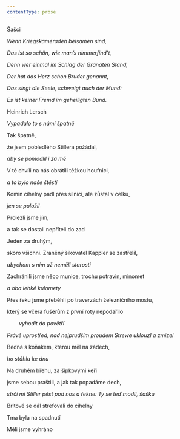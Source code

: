 ```yaml
---
contentType: prose
---
```


Šašci

_Wenn Kriegskameraden beisamen sind,_

_Das ist so schön, wie man’s nimmerfind’t,_

_Denn wer einmal im Schlag der Granaten Stand,_

_Der hat das Herz schon Bruder genannt,_

_Das singt die Seele, schweigt auch der Mund:_

_Es ist keiner Fremd im geheiligten Bund._

Heinrich Lersch

_Vypadalo to s námi špatně_

Tak špatně,

že jsem pobledlého Stillera požádal,

_aby se pomodlil i za mě_

V té chvíli na nás obrátili těžkou houfnici,

_a to bylo naše štěstí_

Komín cihelny padl přes silnici, ale zůstal v celku,

_jen se položil_

Prolezli jsme jím,

a tak se dostali nepříteli do zad

Jeden za druhým,

skoro všichni. Zraněný šikovatel Kappler se zastřelil,

_abychom s ním už neměli starosti_

Zachránili jsme něco munice, trochu potravin, minomet

_a oba lehké kulomety_

Přes řeku jsme přeběhli po traverzách železničního mostu,

který se včera fušerům z první roty nepodařilo

        _vyhodit do povětří_

_Právě uprostřed, nad nejprudším proudem Strewe uklouzl a zmizel_

Bedna s koňakem, kterou měl na zádech,

_ho stáhla ke dnu_

Na druhém břehu, za šípkovými keři

jsme sebou praštili, a jak tak popadáme dech,

_strčí mi Stiller pěst pod nos a řekne: Ty se teď modli, šašku_

Britové se dál strefovali do cihelny

Tma byla na spadnutí

Měli jsme vyhráno
